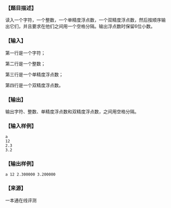 ### 【题目描述】

读入一个字符，一个整数，一个单精度浮点数，一个双精度浮点数，然后按顺序输出它们，并且要求在他们之间用一个空格分隔。输出浮点数时保留6位小数。

### 【输入】

第一行是一个字符；

第二行是一个整数；

第三行是一个单精度浮点数；

第四行是一个双精度浮点数。

### 【输出】

输出字符、整数、单精度浮点数和双精度浮点数，之间用空格分隔。

### 【输入样例】

```
a
12
2.3
3.2
```

### 【输出样例】

```
a 12 2.300000 3.200000
```


 ### 【来源】

 一本通在线评测 
